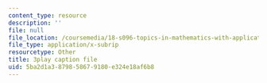 ```yaml
---
content_type: resource
description: ''
file: null
file_location: /coursemedia/18-s096-topics-in-mathematics-with-applications-in-finance-fall-2013/5ba2d1a3879858679180e324e18af6b8_TnS8kI_KuJc.vtt
file_type: application/x-subrip
resourcetype: Other
title: 3play caption file
uid: 5ba2d1a3-8798-5867-9180-e324e18af6b8
---
```

